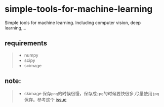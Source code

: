 # simple-tools-for-machine-learning
Simple tools for machine learning. Including computer vision, deep learning,...

## requirements
> * numpy
> * scipy
> * scimage

## note:
> * skimage 保存`png`的时候很慢，保存成`jpg`的时候要快很多,尽量使用`jpg`保存。参考这个 [issue](https://github.com/scikit-image/scikit-image/issues/3419)
